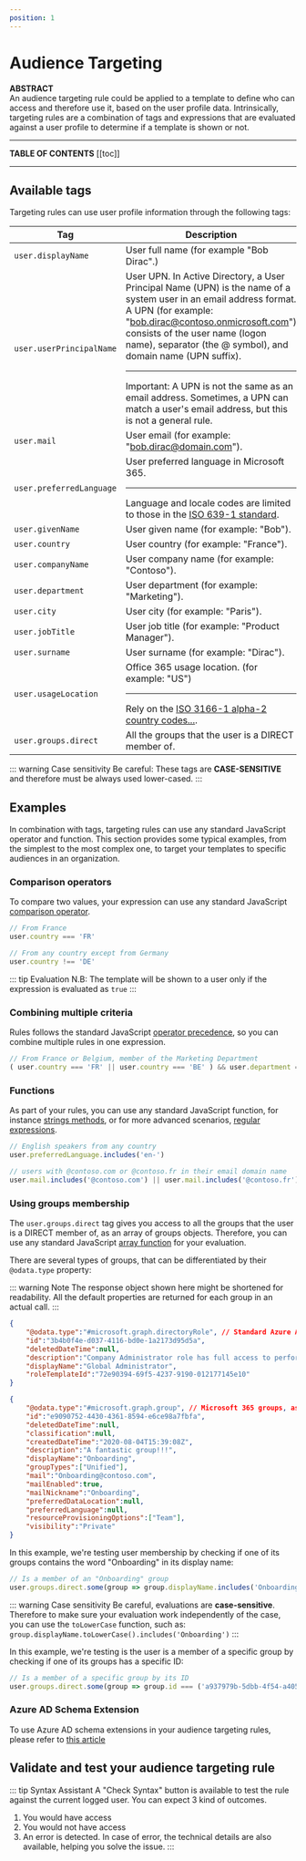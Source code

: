 ```yaml
---
position: 1
---
```

# Audience Targeting

**ABSTRACT**  
An audience targeting rule could be applied to a template to define who can access and therefore use it, based on the user profile data. Intrinsically, targeting rules are a combination of tags and expressions that are evaluated against a user profile to determine if a template is shown or not.

---

**TABLE OF CONTENTS**
[[toc]]

---

## Available tags
Targeting rules can use user profile information through the following tags:

| Tag | Description |
|-----|-------------|
| `user.displayName` | User full name (for example "Bob Dirac".) |
| `user.userPrincipalName` | User UPN. In Active Directory, a User Principal Name (UPN) is the name of a system user in an email address format. A UPN (for example: "bob.dirac@contoso.onmicrosoft.com") consists of the user name (logon name), separator (the @ symbol), and domain name (UPN suffix). <hr>Important: A UPN is not the same as an email address. Sometimes, a UPN can match a user's email address, but this is not a general rule. | 
| `user.mail` | User email (for example: "bob.dirac@domain.com"). |
| `user.preferredLanguage` | User preferred language in Microsoft 365. <hr>Language and locale codes are limited to those in the [ISO 639-1 standard](https://en.wikipedia.org/wiki/ISO_639-1). |
| `user.givenName` | User given name (for example: "Bob"). |
| `user.country` | User country (for example: "France"). |
| `user.companyName` | User company name (for example: "Contoso"). |
| `user.department` | User department (for example: "Marketing"). |
| `user.city` | User city (for example: "Paris"). |
| `user.jobTitle` | User job title (for example: "Product Manager"). |
| `user.surname` | User surname (for example: "Dirac"). |
| `user.usageLocation` | Office 365 usage location. (for example: "US") <hr>Rely on the [ISO 3166-1 alpha-2 country codes...](https://en.wikipedia.org/wiki/ISO_3166-1_alpha-2). |
| `user.groups.direct` | All the groups that the user is a DIRECT member of. |

::: warning Case sensitivity
Be careful: These tags are **CASE-SENSITIVE** and therefore must be always used lower-cased. 
:::

## Examples
In combination with tags, targeting rules can use any standard JavaScript operator and function. This section provides some typical examples, from the simplest to the most complex one, to target your templates to specific audiences in an organization.

### Comparison operators
To compare two values, your expression can use any standard JavaScript [comparison operator](https://developer.mozilla.org/en-US/docs/Web/JavaScript/Guide/Expressions_and_Operators#comparison_operators).

```javascript
// From France
user.country === 'FR'
```
```javascript
// From any country except from Germany
user.country !== 'DE'
```

::: tip Evaluation
N.B: The template will be shown to a user only if the expression is evaluated as `true`
:::

### Combining multiple criteria
Rules follows the standard JavaScript [operator precedence](https://developer.mozilla.org/en-US/docs/Web/JavaScript/Reference/Operators/Operator_Precedence), so you can combine multiple rules in one expression.

```javascript
// From France or Belgium, member of the Marketing Department
( user.country === 'FR' || user.country === 'BE' ) && user.department === 'Marketing' 
```

### Functions
As part of your rules, you can use any standard JavaScript function, for instance [strings methods](https://developer.mozilla.org/en-US/docs/Web/JavaScript/Reference/Global_Objects/String#instance_methods), or for more advanced scenarios, [regular expressions](https://developer.mozilla.org/en-US/docs/Web/JavaScript/Guide/Regular_Expressions).

```javascript
// English speakers from any country
user.preferredLanguage.includes('en-')
```

```javascript
// users with @contoso.com or @contoso.fr in their email domain name
user.mail.includes('@contoso.com') || user.mail.includes('@contoso.fr')
```

### Using groups membership
The `user.groups.direct` tag gives you access to all the groups that the user is a DIRECT member of, as an array of groups objects. Therefore, you can use any standard JavaScript [array function](https://developer.mozilla.org/en-US/docs/Web/JavaScript/Reference/Global_Objects/Array#instance_methods) for your evaluation.

There are several types of groups, that can be differentiated by their `@odata.type` property:

::: warning Note
The response object shown here might be shortened for readability. All the default properties are returned for each group in an actual call.
:::

```json
{
    "@odata.type":"#microsoft.graph.directoryRole", // Standard Azure AD groups, such as the admin roles from your Microsoft 365 environment
    "id":"3b4b0f4e-d037-4116-bd0e-1a2173d95d5a",
    "deletedDateTime":null,
    "description":"Company Administrator role has full access to perform any operation in the company scope.",
    "displayName":"Global Administrator",
    "roleTemplateId":"72e90394-69f5-4237-9190-012177145e10"
}
```

```json
{
    "@odata.type":"#microsoft.graph.group", // Microsoft 365 groups, associated with a team or a SharePoint site.
    "id":"e9090752-4430-4361-8594-e6ce98a7fbfa",
    "deletedDateTime":null,
    "classification":null,
    "createdDateTime":"2020-08-04T15:39:08Z",
    "description":"A fantastic group!!!",
    "displayName":"Onboarding",
    "groupTypes":["Unified"],
    "mail":"Onboarding@contoso.com",
    "mailEnabled":true,
    "mailNickname":"Onboarding",
    "preferredDataLocation":null,
    "preferredLanguage":null,
    "resourceProvisioningOptions":["Team"],
    "visibility":"Private"
}
```

In this example, we're testing user membership by checking if one of its groups contains the word "Onboarding" in its display name:

```js
// Is a member of an "Onboarding" group
user.groups.direct.some(group => group.displayName.includes('Onboarding'))
```

::: warning Case sensitivity
Be careful, evaluations are **case-sensitive**. Therefore to make sure your evaluation work independently of the case, you can use the `toLowerCase` function, such as: `group.displayName.toLowerCase().includes('Onboarding')`
:::

In this example, we're testing is the user is a member of a specific group by checking if one of its groups has a specific ID:

```js
// Is a member of a specific group by its ID
user.groups.direct.some(group => group.id === ('a937979b-5dbb-4f54-a405-936046244b0b'))
```

### Azure AD Schema Extension
To use Azure AD schema extensions in your audience targeting rules, please refer to [this article](/nocode/ad-schema-extensions.md)

## Validate and test your audience targeting rule

::: tip Syntax Assistant
A "Check Syntax" button is available to test the rule against the current logged user. You can expect 3 kind of outcomes.
1. You would have access
2. You would not have access
3. An error is detected. In case of error, the technical details are also available, helping you solve the issue.
:::

